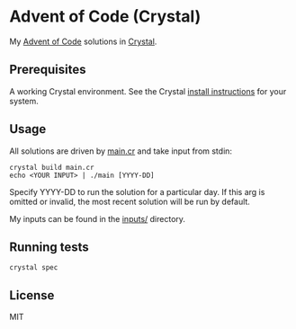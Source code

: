 # Advent of Code (Crystal)

My [Advent of Code](https://adventofcode.com) solutions in [Crystal](https://crystal-lang.org/).

## Prerequisites

A working Crystal environment. See the Crystal [install instructions](https://crystal-lang.org/install/)
for your system.

## Usage

All solutions are driven by [main.cr](main.cr) and take input from stdin:

    crystal build main.cr
    echo <YOUR INPUT> | ./main [YYYY-DD]

Specify YYYY-DD to run the solution for a particular day. If this arg is omitted
or invalid, the most recent solution will be run by default.

My inputs can be found in the [inputs/](inputs) directory.

## Running tests

    crystal spec

## License

MIT
